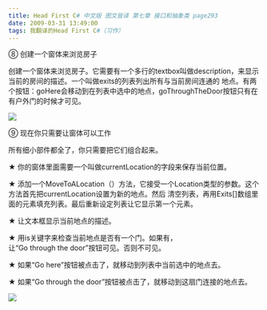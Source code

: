 ```yaml
---
title: Head First C# 中文版 图文皆译 第七章 接口和抽象类 page293
date: 2009-03-31 13:49:00
tags: 我翻译的Head First C#（习作）
---
```

⑧  创建一个窗体来浏览房子

创建一个窗体来浏览房子。它需要有一个多行的textbox叫做description，来显示当前的房间的描述。一个叫做exits的列表列出所有与当前房间连通的
地点。有两个按钮：goHere会移动到在列表中选中的地点，goThroughTheDoor按钮只有在有户外门的时候才可见。

![](https://p-blog.csdn.net/images/p_blog_csdn_net/cuipengfei1/EntryImages/20090331/2009-03-31_13-24-57.jpg)

⑨  现在你只需要让窗体可以工作

所有细小部件都全了，你只需要把它们组合起来。

★  你的窗体里面需要一个叫做currentLocation的字段来保存当前位置。

★  添加一个MoveToALocation（）方法，它接受一个Location类型的参数。这个方法首先把currentLocation设置为新的地点。然后
清空列表，再用Exits[]数组里面的元素填充列表。最后重新设定列表让它显示第一个元素。

★  让文本框显示当前地点的描述。

★  用is关键字来检查当前地点是否有一个门。如果有，让“Go through the door”按钮可见。否则不可见。

★  如果“Go here”按钮被点击了，就移动到列表中当前选中的地点去。

★  如果“Go through the door”按钮被点击了，就移动到这扇门连接的地点去。

![](https://p-blog.csdn.net/images/p_blog_csdn_net/cuipengfei1/EntryImages/20090331/2009-03-31_13-40-50.jpg)



